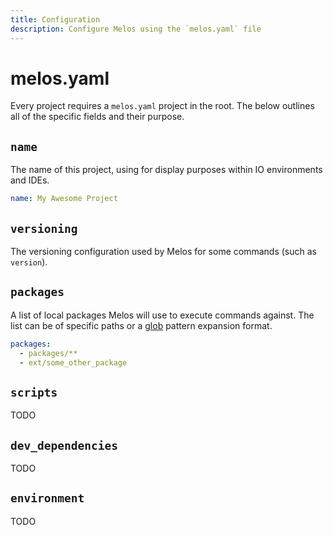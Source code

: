 ```yaml
---
title: Configuration
description: Configure Melos using the `melos.yaml` file
---
```

# melos.yaml

Every project requires a `melos.yaml` project in the root. The below outlines
all of the specific fields and their purpose.

## `name`

The name of this project, using for display purposes within IO environments and IDEs.

```yaml
name: My Awesome Project
```

## `versioning`

The versioning configuration used by Melos for some commands (such as `version`).

## `packages`

A list of local packages Melos will use to execute commands against.  The list can be
of specific paths or a [glob](https://docs.python.org/3/library/glob.html) pattern expansion format.

```yaml
packages:
  - packages/**
  - ext/some_other_package
```

## `scripts`

TODO


## `dev_dependencies`

TODO

## `environment`

TODO
